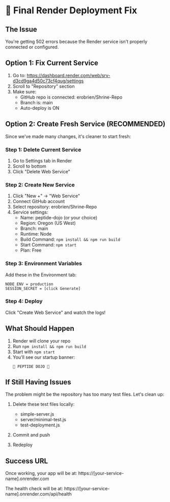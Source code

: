 # 🚨 Final Render Deployment Fix

## The Issue
You're getting 502 errors because the Render service isn't properly connected or configured.

## Option 1: Fix Current Service
1. Go to: https://dashboard.render.com/web/srv-d3cd9ga4d50c73cf4qug/settings
2. Scroll to "Repository" section
3. Make sure:
   - GitHub repo is connected: erobrien/Shrine-Repo
   - Branch is: main
   - Auto-deploy is ON

## Option 2: Create Fresh Service (RECOMMENDED)
Since we've made many changes, it's cleaner to start fresh:

### Step 1: Delete Current Service
1. Go to Settings tab in Render
2. Scroll to bottom
3. Click "Delete Web Service"

### Step 2: Create New Service
1. Click "New +" → "Web Service"
2. Connect GitHub account
3. Select repository: erobrien/Shrine-Repo
4. Service settings:
   - Name: peptide-dojo (or your choice)
   - Region: Oregon (US West)
   - Branch: main
   - Runtime: Node
   - Build Command: `npm install && npm run build`
   - Start Command: `npm start`
   - Plan: Free

### Step 3: Environment Variables
Add these in the Environment tab:
```
NODE_ENV = production
SESSION_SECRET = [click Generate]
```

### Step 4: Deploy
Click "Create Web Service" and watch the logs!

## What Should Happen
1. Render will clone your repo
2. Run `npm install && npm run build`
3. Start with `npm start`
4. You'll see our startup banner:
   ```
   🥋 PEPTIDE DOJO 🥋
   ```

## If Still Having Issues
The problem might be the repository has too many test files. Let's clean up:

1. Delete these test files locally:
   - simple-server.js
   - server/minimal-test.js
   - test-deployment.js

2. Commit and push
3. Redeploy

## Success URL
Once working, your app will be at:
https://[your-service-name].onrender.com

The health check will be at:
https://[your-service-name].onrender.com/api/health
